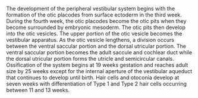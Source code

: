 The development of the peripheral vestibular system begins with the formation of the otic placodes from surface ectoderm in the third week. During the fourth week, the otic placodes become the otic pits when they become surrounded by embryonic mesoderm. The otic pits then develop into the otic vesicles. The upper portion of the otic vesicle becomes the vestibular apparatus. As the otic vesicle lengthens, a division occurs between the ventral saccular portion and the dorsal utricular portion. The ventral saccular portion becomes the adult saccule and cochlear duct while the dorsal utricular portion forms the utricle and semicircular canals. Ossification of the system begins at 19 weeks gestation and reaches adult size by 25 weeks except for the internal aperture of the vestibular aqueduct that continues to develop until birth. Hair cells and otoconia develop at seven weeks with differentiation of Type 1 and Type 2 hair cells occurring between 11 and 13 weeks.